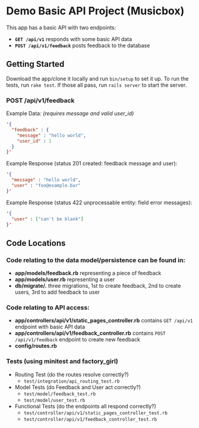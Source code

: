 # Demo Basic API Project (Musicbox)

This app has a basic API with two endpoints:

- **`GET /api/v1`** responds with some basic API data
- **`POST /api/v1/feedback`** posts feedback to the database

## Getting Started

Download the app/clone it locally and run `bin/setup` to set it up. To run the
tests, run `rake test`. If those all pass, run `rails server` to start the server.

### POST /api/v1/feedback

Example Data: *(requires message and valid user_id)*
```json
'{
  "feedback" : {
    "message" : "hello world",
    "user_id" : 1
  }
}'
```

Example Response (status 201 created: feedback message and user):
```json
'{
  "message" : "hello world",
  "user" : "foo@example.bar"
}'
```

Example Response (status 422 unprocessable entity: field error messages):
```json
'{
  "user" : ["can't be blank"]
}'
```

## Code Locations

### Code relating to the data model/persistence can be found in:

- **app/models/feedback.rb**
    representing a piece of feedback
- **app/models/user.rb**
    representing a user
- **db/migrate/.**
    three migrations, 1st to create feedback, 2nd to create users, 3rd to add feedback to user

### Code relating to API access:

- **app/controllers/api/v1/static_pages_controller.rb**
    contains `GET /api/v1` endpoint with basic API data
- **app/controllers/api/v1/feedback_controller.rb**
    contains `POST /api/v1/feedback` endpoint to create new feedback
- **config/routes.rb**

### Tests (using minitest and factory_girl)

- Routing Test (do the routes resolve correctly?)
  - `test/integration/api_routing_test.rb`
- Model Tests (do Feedback and User act correctly?)
  - `test/model/feedback_test.rb`
  - `test/model/user_test.rb`
- Functional Tests (do the endpoints all respond correctly?)
  - `test/controller/api/v1/static_pages_controller_test.rb`
  - `test/controller/api/v1/feedback_controller_test.rb`

